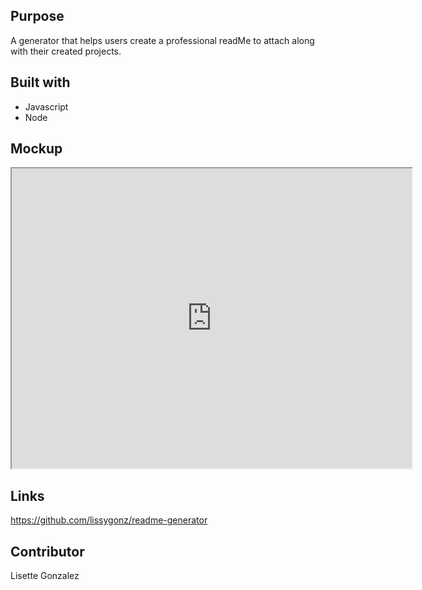 ## Purpose
A generator that helps users create a professional readMe to attach along with their created projects.

## Built with
* Javascript
* Node

## Mockup 
<iframe src="https://drive.google.com/file/d/1xR6ed2ac-e1ng0Yoo1gL0VgLE49OM4sr/preview" width="640" height="480"></iframe>

## Links
https://github.com/lissygonz/readme-generator

## Contributor
Lisette Gonzalez